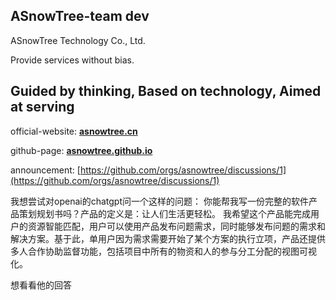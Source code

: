 ##    ASnowTree-team dev  

ASnowTree Technology Co., Ltd. 

Provide services without bias.

##  Guided by thinking, Based on technology, Aimed at serving 

official-website: [**asnowtree.cn**](https://www.asnowtree.cn)

github-page: [**asnowtree.github.io**](https://asnowtree.github.io)

announcement: [https://github.com/orgs/asnowtree/discussions/1](https://github.com/orgs/asnowtree/discussions/1)




我想尝试对openai的chatgpt问一个这样的问题：
你能帮我写一份完整的软件产品策划规划书吗？产品的定义是：让人们生活更轻松。 我希望这个产品能完成用户的资源智能匹配，用户可以使用产品发布问题需求，同时能够发布问题的需求和解决方案。基于此，单用户因为需求需要开始了某个方案的执行立项，产品还提供多人合作协助监督功能，包括项目中所有的物资和人的参与分工分配的视图可视化。

想看看他的回答
